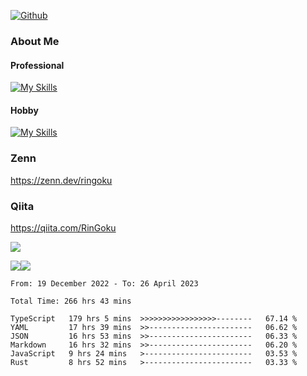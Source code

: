 [![Github](https://img.shields.io/github/followers/RinGoku?label=Follow&style=social)](https://github.com/RinGoku)

### About Me
#### Professional
[![My Skills](https://skillicons.dev/icons?i=react,ts,js,nodejs,java,graphql,firebase,githubactions&theme=light)](https://skillicons.dev)
#### Hobby
[![My Skills](https://skillicons.dev/icons?i=unity,rust,py&theme=light)](https://skillicons.dev)

### Zenn
https://zenn.dev/ringoku
### Qiita
https://qiita.com/RinGoku


![](https://github-profile-summary-cards.vercel.app/api/cards/profile-details?username=RinGoku&theme=default)

![](https://github-profile-summary-cards.vercel.app/api/cards/repos-per-language?username=RinGoku&theme=default)![](https://github-profile-summary-cards.vercel.app/api/cards/stats?username=RinGoku&theme=default)

<!--START_SECTION:waka-->

```text
From: 19 December 2022 - To: 26 April 2023

Total Time: 266 hrs 43 mins

TypeScript   179 hrs 5 mins  >>>>>>>>>>>>>>>>>--------   67.14 %
YAML         17 hrs 39 mins  >>-----------------------   06.62 %
JSON         16 hrs 53 mins  >>-----------------------   06.33 %
Markdown     16 hrs 32 mins  >>-----------------------   06.20 %
JavaScript   9 hrs 24 mins   >------------------------   03.53 %
Rust         8 hrs 52 mins   >------------------------   03.33 %
```

<!--END_SECTION:waka-->
